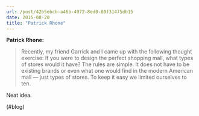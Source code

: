 ```yaml
---
url: /post/42b5ebcb-a46b-4972-8ed0-80f31475db15
date: 2015-08-20
title: "Patrick Rhone"
---
```


**Patrick Rhone:**



> Recently, my friend Garrick and I came up with the following thought exercise: If you were to design the perfect shopping mall, what types of stores would it have? The rules are simple. It does not have to be existing brands or even what one would find in the modern American mall — just types of stores. To keep it easy we limited ourselves to ten. 



Neat idea.



(#blog)